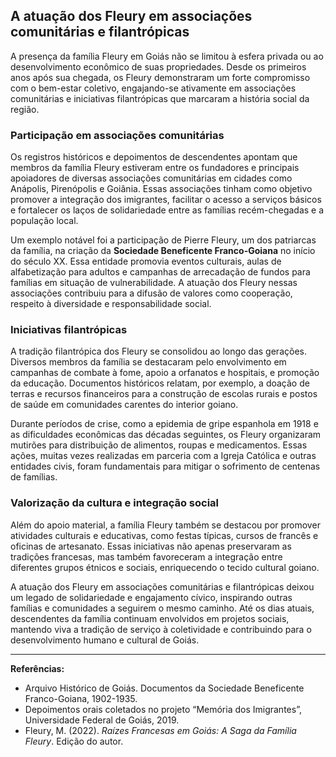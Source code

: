 ## A atuação dos Fleury em associações comunitárias e filantrópicas

A presença da família Fleury em Goiás não se limitou à esfera privada ou ao desenvolvimento econômico de suas propriedades. Desde os primeiros anos após sua chegada, os Fleury demonstraram um forte compromisso com o bem-estar coletivo, engajando-se ativamente em associações comunitárias e iniciativas filantrópicas que marcaram a história social da região.

### Participação em associações comunitárias

Os registros históricos e depoimentos de descendentes apontam que membros da família Fleury estiveram entre os fundadores e principais apoiadores de diversas associações comunitárias em cidades como Anápolis, Pirenópolis e Goiânia. Essas associações tinham como objetivo promover a integração dos imigrantes, facilitar o acesso a serviços básicos e fortalecer os laços de solidariedade entre as famílias recém-chegadas e a população local.

Um exemplo notável foi a participação de Pierre Fleury, um dos patriarcas da família, na criação da **Sociedade Beneficente Franco-Goiana** no início do século XX. Essa entidade promovia eventos culturais, aulas de alfabetização para adultos e campanhas de arrecadação de fundos para famílias em situação de vulnerabilidade. A atuação dos Fleury nessas associações contribuiu para a difusão de valores como cooperação, respeito à diversidade e responsabilidade social.

### Iniciativas filantrópicas

A tradição filantrópica dos Fleury se consolidou ao longo das gerações. Diversos membros da família se destacaram pelo envolvimento em campanhas de combate à fome, apoio a orfanatos e hospitais, e promoção da educação. Documentos históricos relatam, por exemplo, a doação de terras e recursos financeiros para a construção de escolas rurais e postos de saúde em comunidades carentes do interior goiano.

Durante períodos de crise, como a epidemia de gripe espanhola em 1918 e as dificuldades econômicas das décadas seguintes, os Fleury organizaram mutirões para distribuição de alimentos, roupas e medicamentos. Essas ações, muitas vezes realizadas em parceria com a Igreja Católica e outras entidades civis, foram fundamentais para mitigar o sofrimento de centenas de famílias.

### Valorização da cultura e integração social

Além do apoio material, a família Fleury também se destacou por promover atividades culturais e educativas, como festas típicas, cursos de francês e oficinas de artesanato. Essas iniciativas não apenas preservaram as tradições francesas, mas também favoreceram a integração entre diferentes grupos étnicos e sociais, enriquecendo o tecido cultural goiano.

A atuação dos Fleury em associações comunitárias e filantrópicas deixou um legado de solidariedade e engajamento cívico, inspirando outras famílias e comunidades a seguirem o mesmo caminho. Até os dias atuais, descendentes da família continuam envolvidos em projetos sociais, mantendo viva a tradição de serviço à coletividade e contribuindo para o desenvolvimento humano e cultural de Goiás.

---

**Referências:**

- Arquivo Histórico de Goiás. Documentos da Sociedade Beneficente Franco-Goiana, 1902-1935.
- Depoimentos orais coletados no projeto “Memória dos Imigrantes”, Universidade Federal de Goiás, 2019.
- Fleury, M. (2022). *Raízes Francesas em Goiás: A Saga da Família Fleury*. Edição do autor.